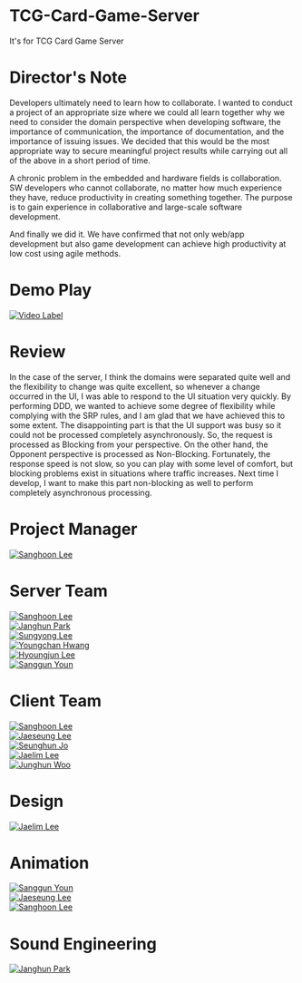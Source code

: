 # TCG-Card-Game-Server
It's for TCG Card Game Server

# Director's Note
Developers ultimately need to learn how to collaborate. I wanted to conduct a project of an appropriate size where we could all learn together why we need to consider the domain perspective when developing software, the importance of communication, the importance of documentation, and the importance of issuing issues. We decided that this would be the most appropriate way to secure meaningful project results while carrying out all of the above in a short period of time.  

A chronic problem in the embedded and hardware fields is collaboration. SW developers who cannot collaborate, no matter how much experience they have, reduce productivity in creating something together. The purpose is to gain experience in collaborative and large-scale software development.  

And finally we did it. We have confirmed that not only web/app development but also game development can achieve high productivity at low cost using agile methods.

# Demo Play
[![Video Label](http://img.youtube.com/vi/EQCNLK_O2JE/0.jpg)](https://youtu.be/EQCNLK_O2JE)

# Review
In the case of the server, I think the domains were separated quite well and the flexibility to change was quite excellent, so whenever a change occurred in the UI, I was able to respond to the UI situation very quickly.
By performing DDD, we wanted to achieve some degree of flexibility while complying with the SRP rules, and I am glad that we have achieved this to some extent.
The disappointing part is that the UI support was busy so it could not be processed completely asynchronously. So, the request is processed as Blocking from your perspective. On the other hand, the Opponent perspective is processed as Non-Blocking. Fortunately, the response speed is not slow, so you can play with some level of comfort, but blocking problems exist in situations where traffic increases. Next time I develop, I want to make this part non-blocking as well to perform completely asynchronous processing.  

# Project Manager
[![Sanghoon Lee]()](https://github.com/silenc3502)  

# Server Team
[![Sanghoon Lee]()](https://github.com/silenc3502)  
[![Janghun Park]()]()  
[![Sungyong Lee]()]()  
[![Youngchan Hwang]()]()  
[![Hyoungjun Lee]()]()  
[![Sanggun Youn]()]()  

# Client Team
[![Sanghoon Lee]()](https://github.com/silenc3502)  
[![Jaeseung Lee]()]()  
[![Seunghun Jo]()]()  
[![Jaelim Lee]()]()  
[![Junghun Woo]()]() 

# Design
[![Jaelim Lee]()]()  

# Animation
[![Sanggun Youn]()]()  
[![Jaeseung Lee]()]()  
[![Sanghoon Lee]()](https://github.com/silenc3502)  

# Sound Engineering
[![Janghun Park]()]()  
